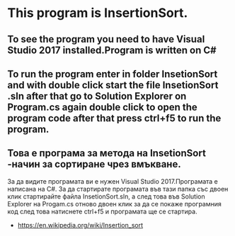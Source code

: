 # This program is InsertionSort.

## To see the program you need to have Visual Studio 2017 installed.Program is written on C#
## To run the program enter in folder InsetionSort and with double click start the file InsetionSort .sln after that go to Solution Explorer on Program.cs again double click to open the program code after that press ctrl+f5 to run the program.

## Това е програма за метода на InsetionSort -начин за сортиране чрез вмъкване.
За да видите програмата ви е нужен Visual Studio 2017.Програмата е написана на C#.
За да стартирате програмата във тази папка със двоен клик стартирайте файла InsetionSort.sln, а след това във Solution Explorer на Progam.cs отново двоен клик за да се покаже програмния код след това натиснете ctrl+f5 и програмата ще се стартира.
- https://en.wikipedia.org/wiki/Insertion_sort
